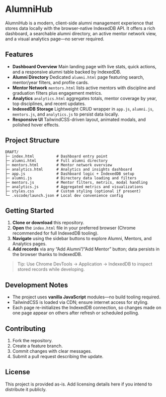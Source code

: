 # AlumniHub

AlumniHub is a modern, client-side alumni management experience that stores data locally with the browser-native IndexedDB API. It offers a rich dashboard, a searchable alumni directory, an active mentor network view, and a visual analytics page—no server required.

## Features
- **Dashboard Overview** Main landing page with live stats, quick actions, and a responsive alumni table backed by IndexedDB.
- **Alumni Directory** Dedicated `alumni.html` page featuring search, mentor/year filters, and profile cards.
- **Mentor Network** `mentors.html` lists active mentors with discipline and graduation filters plus engagement metrics.
- **Analytics** `analytics.html` aggregates totals, mentor coverage by year, top disciplines, and recent updates.
- **IndexedDB Storage** Lightweight CRUD wrapper in `app.js`, `alumni.js`, `mentors.js`, and `analytics.js` to persist data locally.
- **Responsive UI** TailwindCSS-driven layout, animated modals, and polished hover effects.

## Project Structure
```
DRAFT/
├─ index.html          # Dashboard entry point
├─ alumni.html         # Full alumni directory
├─ mentors.html        # Mentor network overview
├─ analytics.html      # Analytics and insights dashboard
├─ app.js              # Dashboard logic + IndexedDB setup
├─ alumni.js           # Directory data loading and filters
├─ mentors.js          # Mentor filters, metrics, modal handling
├─ analytics.js        # Aggregated metrics and visualizations
├─ styles.css          # Custom styling (optional if present)
└─ .vscode/launch.json # Local dev convenience config
```

## Getting Started
1. **Clone or download** this repository.
2. **Open** the `index.html` file in your preferred browser (Chrome recommended for full IndexedDB tooling).
3. **Navigate** using the sidebar buttons to explore Alumni, Mentors, and Analytics pages.
4. **Add records** via any “Add Alumni”/“Add Mentor” button; data persists in the browser thanks to IndexedDB.

> Tip: Use Chrome DevTools → Application → IndexedDB to inspect stored records while developing.

## Development Notes
- The project uses **vanilla JavaScript** modules—no build tooling required.
- TailwindCSS is loaded via CDN; ensure internet access for styling.
- Each page re-initializes the IndexedDB connection, so changes made on one page appear on others after refresh or scheduled polling.

## Contributing
1. Fork the repository.
2. Create a feature branch.
3. Commit changes with clear messages.
4. Submit a pull request describing the update.

## License
This project is provided as-is. Add licensing details here if you intend to distribute it publicly.
